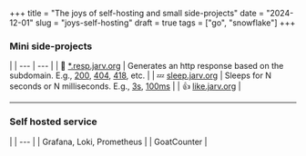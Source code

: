 +++
title = "The joys of self-hosting and small side-projects"
date = "2024-12-01"
slug = "joys-self-hosting"
draft = true
tags = ["go", "snowflake"]
+++

### Mini side-projects
|
| --- | --- |
| 🤯 [\*.resp.jarv.org](//500.resp.jarv.org) | Generates an http response based on the subdomain. E.g., [200](//200.resp.jarv.org), [404](//404.resp.jarv.org), [418](//418.resp.jarv.org), etc. |
| 💤 [sleep.jarv.org](//sleep.jarv.org) | Sleeps for N seconds or N milliseconds. E.g., [3s](//sleep.jarv.org/1), [100ms](//sleep.jarv.org/100ms) |
| 👍 [like.jarv.org](//like.jarv.org) |

---

### Self hosted service

|
| --- |
| Grafana, Loki, Prometheus |
| GoatCounter |
